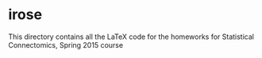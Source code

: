 # irose
This directory contains all the LaTeX code for the homeworks for Statistical Connectomics, Spring 2015 course
